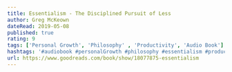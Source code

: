 ```yaml
---
title: Essentialism - The Disciplined Pursuit of Less
author: Greg McKeown
dateRead: 2019-05-08
published: true
rating: 9
tags: ['Personal Growth', 'Philosophy' , 'Productivity', 'Audio Book']
hashtags: '#audiobook #personalGrowth #philosophy #essentialism #productivity #gregMckeown'
url: https://www.goodreads.com/book/show/18077875-essentialism
---
```

